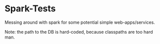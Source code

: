 # Spark-Tests
Messing around with spark for some potential simple web-apps/services.

Note: the path to the DB is hard-coded, because classpaths are too hard man. 
